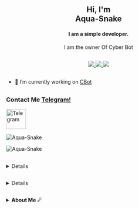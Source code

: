 <h2 align="center">Hi, I'm <br>Aqua-Snake</h1>
<h4 align="center">I am a simple developer.</h3>
<p align="center">
  I am the owner Of Cyber Bot
</p>

##

<p align="center">
  <a href="https://github.com/Aqua-Snake">
    <img src="https://komarev.com/ghpvc/?username=Aqua-Snake&label=Profile%20views&color=green&label=Profile+Views&style=plastic">

  </a>
  <a href="https://github.com/Aqua-Snake?tab=stars">
    <img src="https://img.shields.io/github/stars/Aqua-Snake?color=green&label=Stargazers&style=plastic">

  </a>
  <a href="https://github.com/Aqua-Snake?tab=followers">
    <img src="https://img.shields.io/github/followers/Aqua-Snake?color=green&label=Followers&style=plastic">

  </a>
</p>


##

- 🔭 I’m currently working on [CBot](https://github.com/Aqua-Snake/CBot)


##

### Contact Me [Telegram!](https://t.me/aqua_snake)
<p align="left">
<a href="https://t.me/Aqua-Snakeblog" target="blank"><img align="center" src="https://www.freepnglogos.com/uploads/telegram-png/telegram-chat-message-mobile-send-file-smartphone-talk-16.png" alt="Telegram  " height="54" width="54" /></a>

</p>

<p><img align="center" src="https://github-readme-stats.vercel.app/api/top-langs?username=Aqua-Snake&show_icons=true&layout=compact&theme=nightowl" alt="Aqua-Snake" /></p>

<p><img align="center" src="https://github-readme-streak-stats.herokuapp.com/?user=Aqua-Snake&theme=nightowl" alt="Aqua-Snake" /></p>
</details>

##

<details>
    <p>&#127942 <b>GitHub Awards</b></p><br/>

![Github Trophy](https://github-profile-trophy.vercel.app/?username=Aqua-Snake)

</details>

##

<details>
    <p>&#127942 <b>GitHub Activity (Public Data)</b></p><br/>

![Metrics](https://metrics.lecoq.io/Aqua-Snake?template=classic&followup=1&isocalendar=1&languages=1&isocalendar.duration=half-year&config.timezone=Europe%2FIstanbul)

[![News](https://github-readme-stats.vercel.app/api/pin/?username=Aqua-Snake&repo=CBot)](https://github.com/Aqua-Snake/CBot)

</details>

##

<details>
    <summary><b>About Me ☄</b></summary><br/>
Hi, my name is Aqua-Snake 

Still Learning about things. 

</details>
